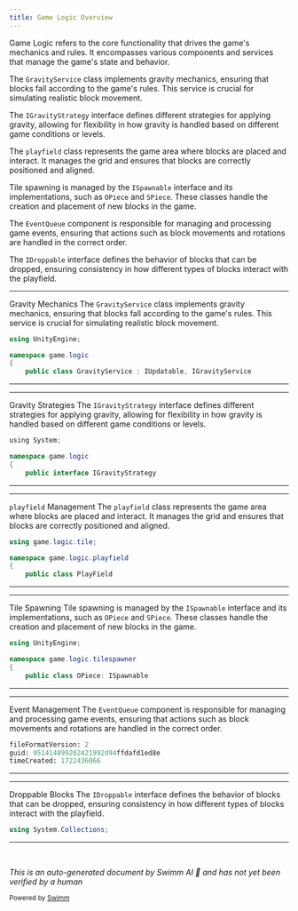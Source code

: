 ```yaml
---
title: Game Logic Overview
---
```

Game Logic refers to the core functionality that drives the game's mechanics and rules. It encompasses various components and services that manage the game's state and behavior.

The <SwmToken path="unity/four-block/Assets/game/logic/Gravity.cs" pos="6:5:5" line-data="    public class GravityService : IUpdatable, IGravityService">`GravityService`</SwmToken> class implements gravity mechanics, ensuring that blocks fall according to the game's rules. This service is crucial for simulating realistic block movement.

The <SwmToken path="unity/four-block/Assets/game/logic/IGravityStrategy.cs" pos="5:5:5" line-data="    public interface IGravityStrategy">`IGravityStrategy`</SwmToken> interface defines different strategies for applying gravity, allowing for flexibility in how gravity is handled based on different game conditions or levels.

The <SwmToken path="unity/four-block/Assets/game/logic/playfield/PlayField.cs" pos="3:6:6" line-data="namespace game.logic.playfield">`playfield`</SwmToken> class represents the game area where blocks are placed and interact. It manages the grid and ensures that blocks are correctly positioned and aligned.

Tile spawning is managed by the <SwmToken path="unity/four-block/Assets/game/logic/tilespawner/OPiece.cs" pos="7:8:8" line-data="    public class OPiece: ISpawnable">`ISpawnable`</SwmToken> interface and its implementations, such as <SwmToken path="unity/four-block/Assets/game/logic/tilespawner/OPiece.cs" pos="7:5:5" line-data="    public class OPiece: ISpawnable">`OPiece`</SwmToken> and `SPiece`. These classes handle the creation and placement of new blocks in the game.

The `EventQueue` component is responsible for managing and processing game events, ensuring that actions such as block movements and rotations are handled in the correct order.

The <SwmToken path="unity/four-block/Assets/game/logic/IDroppable.cs" pos="5:4:4" line-data="public class IDroppable">`IDroppable`</SwmToken> interface defines the behavior of blocks that can be dropped, ensuring consistency in how different types of blocks interact with the playfield.

<SwmSnippet path="/unity/four-block/Assets/game/logic/Gravity.cs" line="2">

---

Gravity Mechanics The <SwmToken path="unity/four-block/Assets/game/logic/Gravity.cs" pos="6:5:5" line-data="    public class GravityService : IUpdatable, IGravityService">`GravityService`</SwmToken> class implements gravity mechanics, ensuring that blocks fall according to the game's rules. This service is crucial for simulating realistic block movement.

```c#
using UnityEngine;

namespace game.logic
{
    public class GravityService : IUpdatable, IGravityService
```

---

</SwmSnippet>

<SwmSnippet path="/unity/four-block/Assets/game/logic/IGravityStrategy.cs" line="1">

---

Gravity Strategies The <SwmToken path="unity/four-block/Assets/game/logic/IGravityStrategy.cs" pos="5:5:5" line-data="    public interface IGravityStrategy">`IGravityStrategy`</SwmToken> interface defines different strategies for applying gravity, allowing for flexibility in how gravity is handled based on different game conditions or levels.

```c#
﻿using System;

namespace game.logic
{
    public interface IGravityStrategy
```

---

</SwmSnippet>

<SwmSnippet path="/unity/four-block/Assets/game/logic/playfield/PlayField.cs" line="1">

---

<SwmToken path="unity/four-block/Assets/game/logic/playfield/PlayField.cs" pos="3:6:6" line-data="namespace game.logic.playfield">`playfield`</SwmToken> Management The <SwmToken path="unity/four-block/Assets/game/logic/playfield/PlayField.cs" pos="3:6:6" line-data="namespace game.logic.playfield">`playfield`</SwmToken> class represents the game area where blocks are placed and interact. It manages the grid and ensures that blocks are correctly positioned and aligned.

```c#
using game.logic.tile;

namespace game.logic.playfield
{
    public class PlayField
```

---

</SwmSnippet>

<SwmSnippet path="/unity/four-block/Assets/game/logic/tilespawner/OPiece.cs" line="3">

---

Tile Spawning Tile spawning is managed by the <SwmToken path="unity/four-block/Assets/game/logic/tilespawner/OPiece.cs" pos="7:8:8" line-data="    public class OPiece: ISpawnable">`ISpawnable`</SwmToken> interface and its implementations, such as <SwmToken path="unity/four-block/Assets/game/logic/tilespawner/OPiece.cs" pos="7:5:5" line-data="    public class OPiece: ISpawnable">`OPiece`</SwmToken> and `SPiece`. These classes handle the creation and placement of new blocks in the game.

```c#
using UnityEngine;

namespace game.logic.tilespawner
{
    public class OPiece: ISpawnable
```

---

</SwmSnippet>

<SwmSnippet path="/unity/four-block/Assets/game/logic/EventQueue.meta" line="1">

---

Event Management The `EventQueue` component is responsible for managing and processing game events, ensuring that actions such as block movements and rotations are handled in the correct order.

```meta
fileFormatVersion: 2
guid: 951414899202421992d94ffdafd1ed8e
timeCreated: 1722436066
```

---

</SwmSnippet>

<SwmSnippet path="/unity/four-block/Assets/game/logic/IDroppable.cs" line="1">

---

Droppable Blocks The <SwmToken path="unity/four-block/Assets/game/logic/IDroppable.cs" pos="5:4:4" line-data="public class IDroppable">`IDroppable`</SwmToken> interface defines the behavior of blocks that can be dropped, ensuring consistency in how different types of blocks interact with the playfield.

```c#
using System.Collections;
```

---

</SwmSnippet>

&nbsp;

*This is an auto-generated document by Swimm AI 🌊 and has not yet been verified by a human*

<SwmMeta version="3.0.0" repo-id="Z2l0aHViJTNBJTNBREVNTy1ncmF2aXR5LWN1YmVzJTNBJTNBc3dpbW1pbw==" repo-name="DEMO-gravity-cubes" doc-type="overview"><sup>Powered by [Swimm](/)</sup></SwmMeta>
